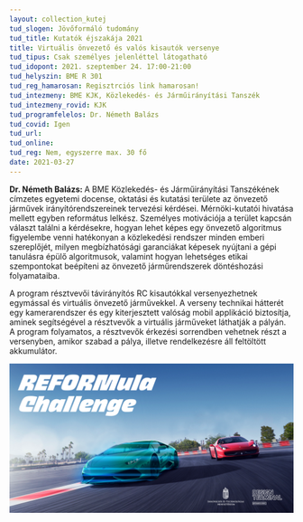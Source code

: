 ```yaml
---
layout: collection_kutej
tud_slogen: Jövőformáló tudomány
tud_title: Kutatók éjszakája 2021
title: Virtuális önvezető és valós kisautók versenye
tud_tipus: Csak személyes jelenléttel látogatható
tud_idopont: 2021. szeptember 24. 17:00-21:00
tud_helyszin: BME R 301
tud_reg_hamarosan: Regisztrciós link hamarosan!
tud_intezmeny: BME KJK, Közlekedés- és Járműirányítási Tanszék
tud_intezmeny_rovid: KJK
tud_programfelelos: Dr. Németh Balázs
tud_covid: Igen
tud_url:
tud_online: 
tud_reg: Nem, egyszerre max. 30 fő
date: 2021-03-27
---
```

<b>Dr. Németh Balázs: </b>A BME Közlekedés- és Járműirányítási Tanszékének címzetes egyetemi docense, oktatási és kutatási területe az önvezető járművek irányítórendszereinek tervezési kérdései. Mérnöki-kutatói hivatása mellett egyben református lelkész. Személyes motivációja a terület kapcsán választ találni a kérdésekre, hogyan lehet képes egy önvezető algoritmus figyelembe venni hatékonyan a közlekedési rendszer minden emberi szereplőjét, milyen megbízhatósági garanciákat képesek nyújtani a gépi tanulásra épülő algoritmusok, valamint hogyan lehetséges etikai szempontokat beépíteni az önvezető járműrendszerek döntéshozási folyamataiba.


A program résztvevői távirányítós RC kisautókkal versenyezhetnek egymással és virtuális önvezető járművekkel. A verseny technikai hátterét egy kamerarendszer és egy kiterjesztett valóság mobil applikáció biztosítja, aminek segítségével a résztvevők a virtuális járműveket láthatják a pályán. A program folyamatos, a résztvevők érkezési sorrendben vehetnek részt a versenyben, amikor szabad a pálya, illetve rendelkezésre áll feltöltött akkumulátor.


<img src="images/virtualis-onvezeto-es-valos-kisautok-versenye.png" max-width="500" class="center"> 

